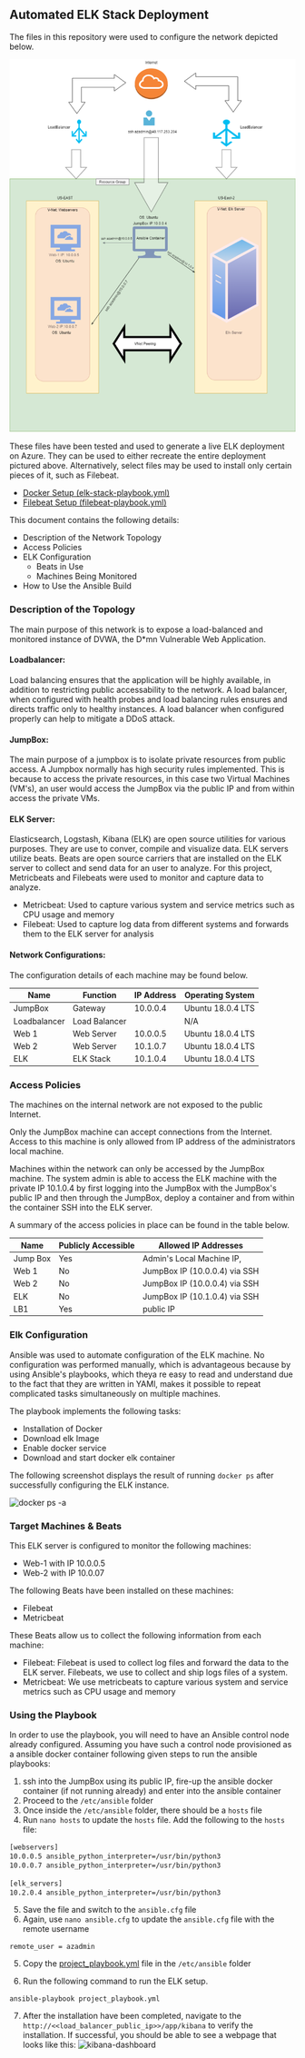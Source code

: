 
## Automated ELK Stack Deployment

The files in this repository were used to configure the network depicted below.

![Network Diagram](https://github.com/Thomsoncw1/Elk-Project/blob/main/Diagram.png)

These files have been tested and used to generate a live ELK deployment on Azure. They can be used to either recreate the entire deployment pictured above. Alternatively, select files may be used to install only certain pieces of it, such as Filebeat.

  - [Docker Setup (elk-stack-playbook.yml)](https://github.com/Thomsoncw1/Elk-Project/blob/main/elk-stack-playbook.yml)
  - [Filebeat Setup (filebeat-playbook.yml)](Ansible/filebeat-playbook.yml)

This document contains the following details:
- Description of the Network Topology
- Access Policies
- ELK Configuration
  - Beats in Use
  - Machines Being Monitored
- How to Use the Ansible Build


### Description of the Topology

The main purpose of this network is to expose a load-balanced and monitored instance of DVWA, the D*mn Vulnerable Web Application.

#### Loadbalancer: 
Load balancing ensures that the application will be highly available, in addition to restricting public accessability to the network. A load balancer, when configured with health probes and load balancing rules ensures and directs traffic only to healthy instances. A load balancer when configured properly can help  to mitigate a DDoS attack. 

#### JumpBox:
The main purpose of a jumpbox is to isolate private resources from public access. A Jumpbox normally has high security rules implemented.  This is because to access the private resources, in this case two Virtual Machines (VM's), an user  would  access the JumpBox via the public IP and from within access the private VMs. 

#### ELK Server:
 Elasticsearch, Logstash, Kibana (ELK) are open source utilities for various purposes.  They are use to conver, compile and visualize data. ELK servers utilize beats.  Beats are open source carriers that are installed on the ELK server to collect and send data for an user to analyze.   For this project, Metricbeats and Filebeats were used to monitor and capture data to analyze.  
 - Metricbeat:  Used to capture  various system and service metrics such as CPU usage and memory  
 - Filebeat: Used to capture log data from different systems and forwards them to the ELK server for analysis


#### Network Configurations:
The configuration details of each machine may be found below.


| Name      | Function  | IP Address | Operating System |
|---------- |---------- |------------|------------------|
| JumpBox   | Gateway   | 10.0.0.4   |Ubuntu 18.0.4 LTS |
| Loadbalancer | Load Balancer | | N/A | 
| Web 1     | Web Server| 10.0.0.5   |Ubuntu 18.0.4 LTS |
| Web 2     | Web Server| 10.1.0.7   |Ubuntu 18.0.4 LTS | 
| ELK       | ELK Stack | 10.1.0.4   |Ubuntu 18.0.4 LTS |



### Access Policies

The machines on the internal network are not exposed to the public Internet. 

Only the JumpBox machine can accept connections from the Internet. Access to this machine is only allowed from IP address of the administrators local machine. 

Machines within the network can only be accessed by the JumpBox machine. The system admin is able to access the ELK machine with the private IP 10.1.0.4 by first logging into the JumpBox with the JumpBox's public IP and then through the JumpBox, deploy a container and from within the container SSH into the ELK server. 

A summary of the access policies in place can be found in the table below.

| Name     | Publicly Accessible | Allowed IP Addresses |
|----------|---------------------|----------------------|
| Jump Box | Yes              | Admin's Local Machine IP, |
| Web 1    | No               |JumpBox IP (10.0.0.4) via SSH |
| Web 2    | No          |JumpBox IP (10.0.0.4) via SSH |
| ELK    | No         |JumpBox IP (10.1.0.4) via SSH |
| LB1     | Yes     | public IP  |

### Elk Configuration

Ansible was used to automate configuration of the ELK machine. No configuration was performed manually, which is advantageous because by using Ansible's playbooks, which theya re easy to read and understand due to the fact that they are written in YAMl, makes it possible to repeat complicated tasks simultaneously on multiple machines. 

The playbook implements the following tasks:
  * Installation of Docker 
  * Download elk Image
  * Enable docker service 
  * Download and start docker elk container  
 

The following screenshot displays the result of running `docker ps` after successfully configuring the ELK instance.

![docker ps -a](Diagrams/docker-ps.png)


### Target Machines & Beats
This ELK server is configured to monitor the following machines:
- Web-1 with IP 10.0.0.5
- Web-2 with IP 10.0.07

The following Beats have been installed on these machines:
  * Filebeat
  * Metricbeat

These Beats allow us to collect the following information from each machine:
  * Filebeat: Filebeat is used to collect log files and forward the data to the ELK server. Filebeats, we use to collect and ship logs files of a system. 
  * Metricbeat: We use metricbeats to capture various system and service metrics such as CPU usage and memory  

### Using the Playbook
In order to use the playbook, you will need to have an Ansible control node already configured. Assuming you have such a control node provisioned as a ansible docker container following given steps to run the ansible playbooks: 

 1. ssh into the JumpBox using its public IP, fire-up the ansible docker container (if not running already) and enter into the ansible container
 2. Proceed to the `/etc/ansible` folder 
 4. Once inside the `/etc/ansible` folder, there should be a `hosts` file
 5. Run ` nano hosts ` to update the `hosts` file.  Add the following to the `hosts` file: 
```
[webservers]
10.0.0.5 ansible_python_interpreter=/usr/bin/python3
10.0.0.7 ansible_python_interpreter=/usr/bin/python3

[elk_servers]
10.2.0.4 ansible_python_interpreter=/usr/bin/python3
```
5. Save the file and switch to the `ansible.cfg` file
6. Again, use ` nano ansible.cfg ` to update the `ansible.cfg` file with the remote username
```
remote_user = azadmin
```
5. Copy the [project_playbook.yml](Ansible/project_playbook.yml) file in the `/etc/ansible` folder

6. Run the following command to run the ELK setup. 
```
ansible-playbook project_playbook.yml
```
7. After the installation have been completed, navigate to the `http://<<load_balancer_public_ip>>/app/kibana` to verify the installation. If successful, you should be able to see a webpage that looks like this: 
![kibana-dashboard](Diagrams/kibana-dashboard.png)


 
